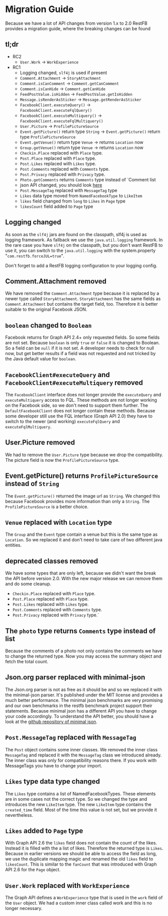 # Migration Guide
Because we have a lot of API changes from version 1.x to 2.0 RestFB provides a migration guide, where the breaking changes can be found

## tl;dr
* RC2
  * `User.Work` -> `WorkExperience`
* RC1
  * Logging changed, `slf4j` is used if present
  * `Comment.Attachment` -> `StoryAttachment`
  * `Comment.isCanComment` -> `Comment.getCanComment`
  * `Comment.isCanHide` -> `Comment.getCanHide`
  * `FeedPostValue.isHidden` -> `FeedPostValue.getIsHidden`
  * `Message.isRenderAsSticker` -> `Message.getRenderAsSticker`
  * `FacebookClient.executeQuery()` -> `FacebookClient.executeFqlQuery()`
  * `FacebookClient.executeMultiquery()` -> `FacebookClient.executeFqlMultiquery()`
  * `User.Picture` -> `ProfilePictureSource`
  * `Event.getPicture()` return type `String` -> `Event.getPicture()` return type `ProfilePictureSource`
  * `Event.getVenue()` return type `Venue` -> returns `Location` now
  * `Group.getVenue()` return type `Venue` -> returns `Location` now
  * `Checkin.Place` replaced with `Place` type.
  * `Post.Place` replaced with `Place` type.
  * `Post.Likes` replaced with `Likes` type.
  * `Post.Comments` replaced with `Comments` type.
  * `Post.Privacy` replaced with `Privacy` type.
  * `Photo.getComments` returns `Comments` type instead of `Comment list
  * json API changed, you should look [here](https://github.com/ralfstx/minimal-json)
  * `Post.MessageTag` replaced with `MessageTag` type
  * `Likes` data type moved from `NamedFacebookType` to `LikeItem`
  * `likes` field changed from `long` to `Likes` in `Page` type
  * `likesCount` field added to `Page` type

## Logging changed
As soon as the `slf4j` jars are found on the classpath, slf4j is used 
as logging framework. As fallback we use the `java.util.logging` 
framework. In the rare case you have `slf4j` on the classpath, but you 
don't want RestFB to use it, you can switch to the `java.util.logging` with 
the system.property "`com.restfb.forceJUL=true`". 

Don't forget to add a RestFB logging configuration to your logging config.

## Comment.Attachment removed
We have removed the `Comment.Attachment` type because it is replaced by 
a newer type called `StoryAttachment`. `StoryAttachment` has the same 
fields as `Comment.Attachment` but contains the target field, too. 
Therefore it is better suitable to the original Facebook JSON.

## `boolean` changed to `Boolean`
Facebook returns for Graph API 2.4+ only requested fields. So some fields are
not set. Because `boolean` is only `true` or `false` it is changed to Boolean. So
a field can be `null` if it is not set. A developer needs to check for null now,
but get better results if a field was not requested and not tricked by the Java
default value for `boolean`.

## `FacebookClient#executeQuery` and `FacebookClient#executeMultiquery` removed
The `FacebookClient` interface does not longer provide the `executeQuery` and 
`executeMultiquery` access to FQL. These methods are not longer working on the
Facebook side, so we don't need to support them further.
The `DefaultFacebookClient` does not longer contain these methods. Because some
developer still use the FQL interface (Graph API 2.0) they have to switch to the
newer (and working) `executeFqlQuery` and `executeFqlMultiquery`.

## User.Picture removed
We had to remove the `User.Picture` type because we drop the
compatibility. The picture field is now the `ProfilePictureSource`
type.

## Event.getPicture() returns `ProfilePictureSource` instead of `String`
The `Event.getPicture()` returned the image url as `String`. We changed this because
Facebook provides more information than only a `String`. The `ProfilePictureSource` is
a better choice.

## `Venue` replaced with `Location` type
The `Group` and the `Event` type contain a venue but this is the same type as `Location`.
So we replaced it and don't need to take care of two different java entities.

## deprecated classes removed
We have some types that are only left, because we didn't want the break the API
before version 2.0. With the new major release we can remove them and do some
cleanup. 

* `Checkin.Place` replaced with `Place` type.
* `Post.Place` replaced with `Place` type.
* `Post.Likes` replaced with `Likes` type.
* `Post.Comments` replaced with `Comments` type.
* `Post.Privacy` replaced with `Privacy` type.`

## The `photo` type returns `Comments` type instead of list
Because the comments of a photo not only contains the comments we have to change the
returned type. Now you may access the summary object and fetch the total count.

## Json.org parser replaced with minimal-json
The Json.org parser is not as free as it should be and so we replaced
it with the minimal-json parser. It's published under the MIT license
and provides a much better performance. The minimal json benchmarks are
very promising and our own benchmarks in the restfb benchmark project
support their statements. Because minimal json has a different API you have
to change your code accordingly. To understand the API better, you should have
a look at the [github repository of minimal json](https://github.com/ralfstx/minimal-json).

## `Post.MessageTag` replaced with `MessageTag`
The `Post` object contains some inner classes. We removed the inner class `MessageTag` and replaced
it with the `MessageTag` class we introduced already. The inner class was only for compatibility reasons there.
If you work with MessageTags you have to change your import.

## `Likes` type data type changed
The `Likes` type contains a list of NamedFacebookTypes. These elements are in some cases not the correct type.
So we changed the type and introduces the new `LikeItem` type. The new `LikeItem` type contains the `created_time` field.
Most of the time this value is not set, but we provide it nevertheless.

## `Likes` added to `Page` type
With Graph API 2.6 the `likes` field does not contain the count of the likes. Instead it is
filled with the a list of likes. Therefore the returned type is `Likes`. Because in earlier
versions we should be able to access the field as long, we use the duplicate mapping magic and
renamed the old `likes` field to `likesCount`. This is similar to the `fanCount` that was introduced
with Graph API 2.6 for the `Page` object.

## `User.Work` replaced with `WorkExperience`
The Graph API defines a `WorkExperience` type that is used in the `work` field of the `User` object.
We had a custom inner class called work and this is no longer necessary.